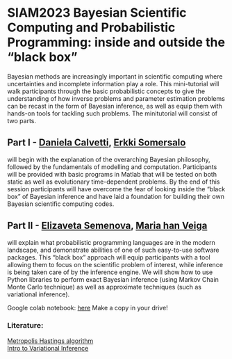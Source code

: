 # SIAM2023 Bayesian Scientific Computing and Probabilistic Programming: inside and outside the “black box” 

Bayesian methods are increasingly important in scientific computing where uncertainties and incomplete information play a role. This mini-tutorial will walk participants through the basic probabilistic concepts to give the understanding of how inverse problems and parameter estimation problems can be recast in the form of Bayesian inference, as well as equip them with hands-on tools for tackling such problems. The minitutorial will consist of two parts.


 

## Part I - [Daniela Calvetti](https://mathstats.case.edu/faculty/daniela-calvetti/), [Erkki Somersalo](https://mathstats.case.edu/faculty/erkki-somersalo/)
 
will begin with the explanation of the overarching Bayesian philosophy, followed by the fundamentals of modelling and computation.  Participants will be provided with basic programs in Matlab that will be tested on both static as well as  evolutionary time-dependent problems. By the end of this session participants will have overcome the fear of looking inside the “black box” of Bayesian inference and have laid a foundation for building their own Bayesian scientific computing codes.





## Part II - [Elizaveta Semenova](https://elizaveta-semenova.com/), [Maria han Veiga](https://hanveiga.com)
will explain what probabilistic programming languages are in the modern landscape, and  demonstrate abilities of one of such easy-to-use software packages. This “black box” approach will equip participants with a tool allowing them to focus on the scientific problem of interest, while inference is being taken care of by the inference engine. We will show how to use Python libraries to perform exact Bayesian inference (using Markov Chain Monte Carlo technique) as well as approximate techniques (such as variational inference).

Google colab notebook: [here](https://colab.research.google.com/drive/1HnOkm5vYTm4QCJ5YKBLwgLowI7ZzdI6y?usp=sharing)
Make a copy in your drive!

### Literature:
[Metropolis Hastings algorithm](https://arxiv.org/pdf/1504.01896.pdf)    
[Intro to Variational Inference](https://arxiv.org/abs/2108.13083)
